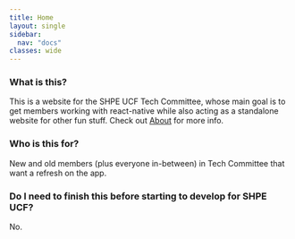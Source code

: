 ```yaml
---
title: Home
layout: single
sidebar:
  nav: "docs"
classes: wide
---
```


### What is this?
This is a website for the SHPE UCF Tech Committee, whose main goal is to get members working with react-native while also acting as a standalone website for other fun stuff. Check out [About](/about/) for more info.

### Who is this for?
New and old members (plus everyone in-between) in Tech Committee that want a refresh on the app.

### Do I need to finish this before starting to develop for SHPE UCF?
No.